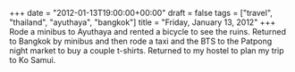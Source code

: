 +++
date = "2012-01-13T19:00:00+00:00"
draft = false
tags = ["travel", "thailand", "ayuthaya", "bangkok"]
title = "Friday, January 13, 2012"
+++
Rode a minibus to Ayuthaya and rented a bicycle to see the ruins. Returned to Bangkok by minibus and then rode a taxi and the BTS to the Patpong night market to buy a couple t-shirts. Returned to my hostel to plan my trip to Ko Samui.
